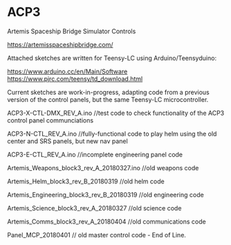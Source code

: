 # ACP3
Artemis Spaceship Bridge Simulator Controls
  
  https://artemisspaceshipbridge.com/

Attached sketches are written for Teensy-LC using Arduino/Teensyduino:

  https://www.arduino.cc/en/Main/Software
  https://www.pjrc.com/teensy/td_download.html
  
Current sketches are work-in-progress, adapting code from a previous version of the control panels, but the same Teensy-LC microcontroller.

ACP3-X-CTL-DMX_REV_A.ino //test code to check functionality of the ACP3 control panel communciations

ACP3-N-CTL_REV_A.ino //fully-functional code to play helm using the old center and SRS panels, but new nav panel

ACP3-E-CTL_REV_A.ino //incomplete engineering panel code


Artemis_Weapons_block3_rev_A_20180327.ino //old weapons code

Artemis_Helm_block3_rev_B_20180319 //old helm code

Artemis_Engineering_block3_rev_B_20180319 //old engineering code

Artemis_Science_block3_rev_A_20180327 //old science code

Artemis_Comms_block3_rev_A_20180404 //old communications code

Panel_MCP_20180401 // old master control code - End of Line.

